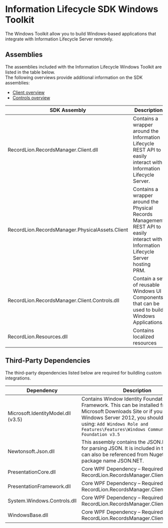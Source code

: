 # Information Lifecycle SDK Windows Toolkit
The Windows Toolkit allow you to build Windows-based applications that integrate
with Information Lifecycle Server remotely.  

## Assemblies
The assemblies included with the Information Lifecycle Windows Toolkit are listed in 
the table below.  
The following overviews provide additional information on the SDK assemblies:
* [Client overview](/docs/rmclient-overview.md)
* [Controls overview](/docs/rmclient-controls-overview.md) 

SDK Assembly | Description
---  | ---
RecordLion.RecordsManager.Client.dll | Contains a wrapper around the Information Lifecycle REST API to easily interact with Information Lifecycle Server.
RecordLion.RecordsManager.PhysicalAssets.Client | Contains a wrapper around the Physical Records Management REST API to easily interact with Information Lifecycle Server hosting PRM.
RecordLion.RecordsManager.Client.Controls.dll | Contain a set of reusable Windows UI Components that can be used to build Windows Applications.
RecordLion.Resources.dll | Contains localized resources

## Third-Party Dependencies
The third-party dependencies listed below are required for buildling custom integrations.  

Dependency | Description
---  | ---
Microsoft.IdentityModel.dll (v3.5) | Contains Window Identity Foundation Framework.  This can be installed from the Microsoft Downloads Site or if you have using Windows Server 2012, you should install using: `Add Windows Role and Features\Features\Windows Communication Foundation v3.5`
Newtonsoft.Json.dll	| This assembly contains the JSON.NET parser for parsing JSON.  It is included in the SDK, but can also be referenced from Nuget under the package name JSON.NET.
PresentationCore.dll | Core WPF Dependency – Required only if using RecordLion.RecordsManager.Client.Controls.dll
PresentationFramework.dll |	Core WPF Dependency – Required only if using RecordLion.RecordsManager.Client.Controls.dll
System.Windows.Controls.dll | Core WPF Dependency – Required only if using RecordLion.RecordsManager.Client.Controls.dll
WindowsBase.dll	| Core WPF Dependency – Required only if using RecordLion.RecordsManager.Client.Controls.dll

